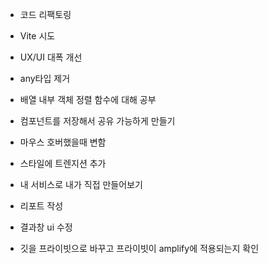 - 코드 리팩토링
- Vite 시도
- UX/UI 대폭 개선
- any타입 제거
- 배열 내부 객체 정렬 함수에 대해 공부
- 컴포넌트를 저장해서 공유 가능하게 만들기
- 마우스 호버했을때 변함
- 스타일에 트렌지션 추가

- 내 서비스로 내가 직접 만들어보기
- 리포트 작성
- 결과창 ui 수정
- 깃을 프라이빗으로 바꾸고 프라이빗이 amplify에 적용되는지 확인